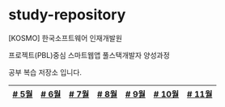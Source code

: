 # study-repository

[KOSMO] 한국소프트웨어 인재개발원

프로젝트(PBL)중심 스마트웹앱 풀스택개발자 양성과정

공부 복습 저장소 입니다.

 [# 5월](https://github.com/SungWoo0315/study-repository/tree/main/5) | [# 6월](https://github.com/SungWoo0315/study-repository/tree/main/6) | [# 7월](https://github.com/SungWoo0315/study-repository/tree/main/7) | [# 8월](https://github.com/SungWoo0315/study-repository/tree/main/8) | [# 9월](https://github.com/SungWoo0315/study-repository/tree/main/9) | [# 10월](https://github.com/SungWoo0315/study-repository/tree/main/10) | [# 11월](https://github.com/SungWoo0315/study-repository/tree/main/11)
|:----:|:----:|:----:|:----:|:----:|:----:|:----:|

<!-- 
<table style="border-collapse:collapse;" >
    <th>5월</th><th>6월</th><th>7월</th><th>8월</th><th>9월</th><th>10월</th><th>11월</th>
</table> -->
